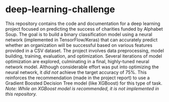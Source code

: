 # deep-learning-challenge

This repository contains the code and documentation for a deep learning project focused on predicting the success of charities funded by Alphabet Soup. The goal is to build a binary classification model using a neural network (implemented in TensorFlow/Keras) that can accurately predict whether an organization will be successful based on various features provided in a CSV dataset. The project involves data preprocessing, model building, training, evaluation, and optimization. Several iterations of model optimization are explored, culminating in a final, highly-tuned neural network model.  Although considerable effort was put into optimizing the neural network, it *did not* achieve the target accuracy of 75%. This reinforces the recommendation (made in the project report) to use a Gradient Boosted Decision Tree model (like XGBoost) for this type of task. *Note: While an XGBoost model is recommended, it is not implemented in this repository.*

